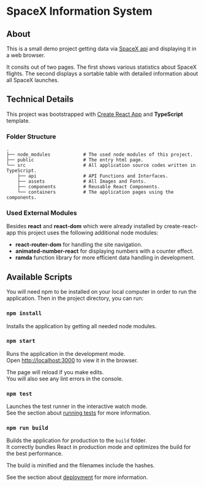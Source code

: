 # SpaceX Information System

## About

This is a small demo project getting data via [SpaceX api](https://github.com/r-spacex/SpaceX-API/tree/master/docs/v4) and displaying it in a web browser.

It consits out of two pages. The first shows various statistics about SpaceX flights. The second displays a sortable table with detailed information about all SpaceX launches.

## Technical Details

This project was bootstrapped with [Create React App](https://github.com/facebook/create-react-app) and **TypeScript** template.

### Folder Structure

    .
    ├── node_modules            # The used node modules of this project.
    ├── public                  # The entry html page.
    └── src                     # All application source codes written in TypeScript.
        ├── api                 # API Functions and Interfaces.
        ├── assets              # All Images and Fonts.
        ├── components          # Reusable React Components.
        └── containers          # The application pages using the components.

### Used External Modules

Besides **react** and **react-dom** which were already installed by create-react-app this project uses the following additional node modules:

- **react-router-dom** for handling the site navigation.
- **animated-number-react** for displaying numbers with a counter effect.
- **ramda** function library for more efficient data handling in development.

## Available Scripts

You will need npm to be installed on your local computer in order to run the application. Then in the project directory, you can run:

### `npm install`

Installs the application by getting all needed node modules.

### `npm start`

Runs the application in the development mode.\
Open [http://localhost:3000](http://localhost:3000) to view it in the browser.

The page will reload if you make edits.\
You will also see any lint errors in the console.

### `npm test`

Launches the test runner in the interactive watch mode.\
See the section about [running tests](https://facebook.github.io/create-react-app/docs/running-tests) for more information.

### `npm run build`

Builds the application for production to the `build` folder.\
It correctly bundles React in production mode and optimizes the build for the best performance.

The build is minified and the filenames include the hashes.

See the section about [deployment](https://facebook.github.io/create-react-app/docs/deployment) for more information.

